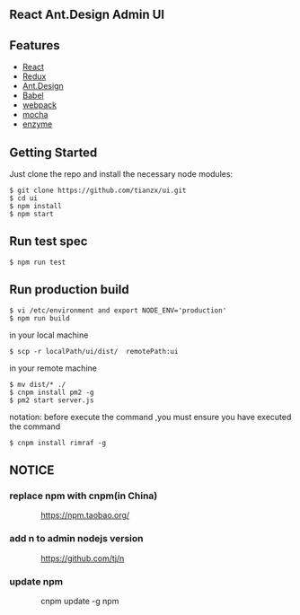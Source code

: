 ## React Ant.Design Admin UI

## Features

- [React](https://facebook.github.io/react/)
- [Redux](https://github.com/reactjs/redux)
- [Ant.Design](http://ant.design/)
- [Babel](https://babeljs.io/)
- [webpack](https://webpack.github.io/)
- [mocha](https://mochajs.org/)
- [enzyme](https://github.com/airbnb/enzyme)

## Getting Started

Just clone the repo and install the necessary node modules:

```shell
$ git clone https://github.com/tianzx/ui.git
$ cd ui
$ npm install
$ npm start
```

## Run test spec

```shell
$ npm run test
```

## Run production build

```shell
$ vi /etc/environment and export NODE_ENV='production'
$ npm run build
```

in your local machine
```shell
$ scp -r localPath/ui/dist/  remotePath:ui
```

in your remote machine
```shell
$ mv dist/* ./
$ cnpm install pm2 -g 
$ pm2 start server.js
```

notation: before execute the command ,you must ensure you have executed the command

```shell
$ cnpm install rimraf -g
```

## NOTICE

### replace npm with cnpm(in China)
&emsp;&emsp;&emsp;&emsp;https://npm.taobao.org/
### add n to admin nodejs version
&emsp;&emsp;&emsp;&emsp;https://github.com/tj/n

### update npm 
&emsp;&emsp;&emsp;&emsp;cnpm update -g npm
